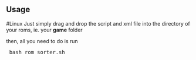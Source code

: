 ## Usage

#Linux
Just simply drag and drop the script and xml file into the directory of your roms, ie. your **game** folder

then, all you need to do is run

<pre lang="bash"> bash rom_sorter.sh </pre>
